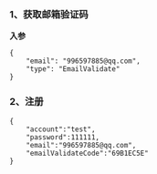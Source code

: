 ### 1、获取邮箱验证码
**入参**
```
{
	"email": "996597885@qq.com",
	"type": "EmailValidate"
}
```

### 2、注册
```
{
	"account":"test",
	"password":111111,
	"email":"996597885@qq.com",
	"emailValidateCode":"69B1EC5E"
}
```